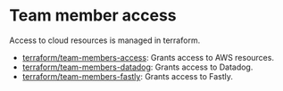 # Team member access

Access to cloud resources is managed in terraform.

- [terraform/team-members-access]: Grants access to AWS resources.
- [terraform/team-members-datadog]: Grants access to Datadog.
- [terraform/team-members-fastly]: Grants access to Fastly.

[terraform/team-members-access]: https://github.com/rust-lang/simpleinfra/tree/master/terraform/team-members-access
[terraform/team-members-datadog]: ../datadog/README.md#team-members
[terraform/team-members-fastly]: ../fastly/README.md#team-members

